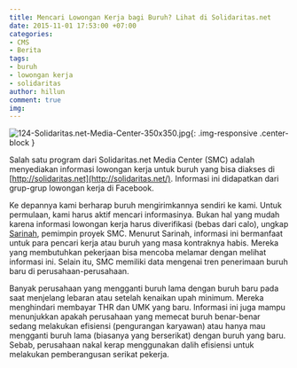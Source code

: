 ```yaml
---
title: Mencari Lowongan Kerja bagi Buruh? Lihat di Solidaritas.net
date: 2015-11-01 17:53:00 +07:00
categories:
- CMS
- Berita
tags:
- buruh
- lowongan kerja
- solidaritas
author: hillun
comment: true
img: 
---
```


![124-Solidaritas.net-Media-Center-350x350.jpg](/uploads/124-Solidaritas.net-Media-Center-350x350.jpg){: .img-responsive .center-block }

Salah satu program dari Solidaritas.net Media Center (SMC) adalah menyediakan informasi lowongan kerja untuk buruh yang bisa diakses di [http://solidaritas.net](http://solidaritas.net/). Informasi ini didapatkan dari grup-grup lowongan kerja di Facebook.

Ke depannya kami berharap buruh mengirimkannya sendiri ke kami. Untuk permulaan, kami harus aktif mencari informasinya. Bukan hal yang mudah karena informasi lowongan kerja harus diverifikasi (bebas dari calo), ungkap [Sarinah](http://ciptamedia.org/team/sarinah/), pemimpin proyek SMC.
Menurut Sarinah, informasi ini bermanfaat untuk para pencari kerja atau buruh yang masa kontraknya habis. Mereka yang membutuhkan pekerjaan bisa mencoba melamar dengan melihat informasi ini. Selain itu, SMC memiliki data mengenai tren penerimaan buruh baru di perusahaan-perusahaan.

Banyak perusahaan yang mengganti buruh lama dengan buruh baru pada saat menjelang lebaran atau setelah kenaikan upah minimum. Mereka menghindari membayar THR dan UMK yang baru. Informasi ini juga mampu menunjukkan apakah perusahaan yang memecat buruh benar-benar sedang melakukan efisiensi (pengurangan karyawan) atau hanya mau mengganti buruh lama (biasanya yang berserikat) dengan buruh yang baru. Sebab, perusahaan nakal kerap menggunakan dalih efisiensi untuk melakukan pemberangusan serikat pekerja.